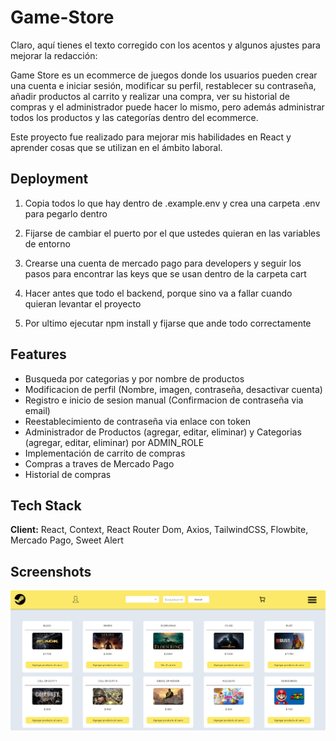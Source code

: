 
# Game-Store
Claro, aquí tienes el texto corregido con los acentos y algunos ajustes para mejorar la redacción:

Game Store es un ecommerce de juegos donde los usuarios pueden crear una cuenta e iniciar sesión, modificar su perfil, restablecer su contraseña, añadir productos al carrito y realizar una compra, ver su historial de compras y el administrador puede hacer lo mismo, pero además administrar todos los productos y las categorías dentro del ecommerce.

Este proyecto fue realizado para mejorar mis habilidades en React y aprender cosas que se utilizan en el ámbito laboral.


## Deployment

1. Copia todos lo que hay dentro de .example.env y crea una carpeta .env para pegarlo dentro

2. Fijarse de cambiar el puerto por el que ustedes quieran en las variables de entorno 

3. Crearse una cuenta de mercado pago para developers y seguir los pasos para encontrar las keys que se usan dentro de la carpeta cart

4. Hacer antes que todo el backend, porque sino va a fallar cuando quieran levantar el proyecto

5. Por ultimo ejecutar npm install y fijarse que ande todo correctamente



## Features

- Busqueda por categorias y por nombre de productos
- Modificacion de perfil (Nombre, imagen, contraseña, desactivar cuenta)
- Registro e inicio de sesion manual (Confirmacion de contraseña via email)
- Reestablecimiento de contraseña via enlace con token
- Administrador de Productos (agregar, editar, eliminar) y Categorias (agregar, editar, eliminar) por ADMIN_ROLE
- Implementación de carrito de compras 
- Compras a traves de Mercado Pago
- Historial de compras


## Tech Stack

**Client:** React, Context, React Router Dom, Axios, TailwindCSS, Flowbite, Mercado Pago, Sweet Alert


## Screenshots

![App Screenshot](./public/img/readme/ecommerce.png)

